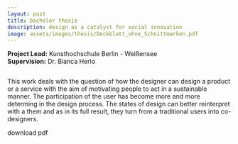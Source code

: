 ```yaml
---
layout: post
title: bachelor thesis
description: design as a catalyst for social innovation
image: assets/images/thesis/Deckblatt_ohne_Schnittmarken.pdf
---
```

**Project Lead:** Kunsthochschule Berlin - Weißensee<br />
**Supervision:** Dr. Bianca Herlo<br />

<div class="row">
    <div class="6u 12u$(small)">
        <span class="image fit"><img src="{{ site.url | absolute_path}}/assets/images/makemove/P1030317 Kopie.jpg" alt="" /></span>
</div>
<div class="6u 12u$(small)">
        <p>This work deals with the question of how the designer can design a product or a service with the aim of motivating people to act in a sustainable manner. The participation of the user has become more and more determing in the design process. The states of design can better reinterpret with a them and as in its full result, they turn from a traditional users into co-designers. </p>
        <p>download pdf</p>
</div>






